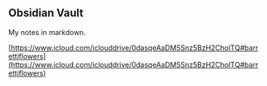 ## Obsidian Vault
My notes in markdown.

[https://www.icloud.com/iclouddrive/0dasqeAaDM5Snz5BzH2CholTQ#barrettjflowers](https://www.icloud.com/iclouddrive/0dasqeAaDM5Snz5BzH2CholTQ#barrettjflowers)

